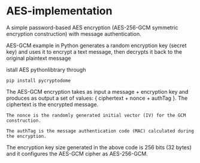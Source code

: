 # AES-implementation
A simple password-based AES encryption (AES-256-GCM symmetric encryption construction) with message authentication.

AES-GCM example in Python generates a random encryption key (secret key) and uses it to encrypt a text message, then decrypts it back to the original plaintext message

istall AES pythonlibtrary through
 
    pip install pycryptodome  
    
The AES-GCM encryption takes as input a message + encryption key and produces as output a set of values: { ciphertext + nonce + authTag }.
    The ciphertext is the encrypted message.
    
    The nonce is the randomly generated initial vector (IV) for the GCM construction.
    
    The authTag is the message authentication code (MAC) calculated during the encryption.

The encryption key size generated in the above code is 256 bits (32 bytes) and it configures the AES-GCM cipher as AES-256-GCM.

